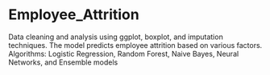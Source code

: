 # Employee_Attrition

Data cleaning and analysis using ggplot, boxplot, and imputation techniques. The model predicts employee attrition based on various factors.
Algorithms: Logistic Regression, Random Forest, Naive Bayes, Neural Networks, and Ensemble models
